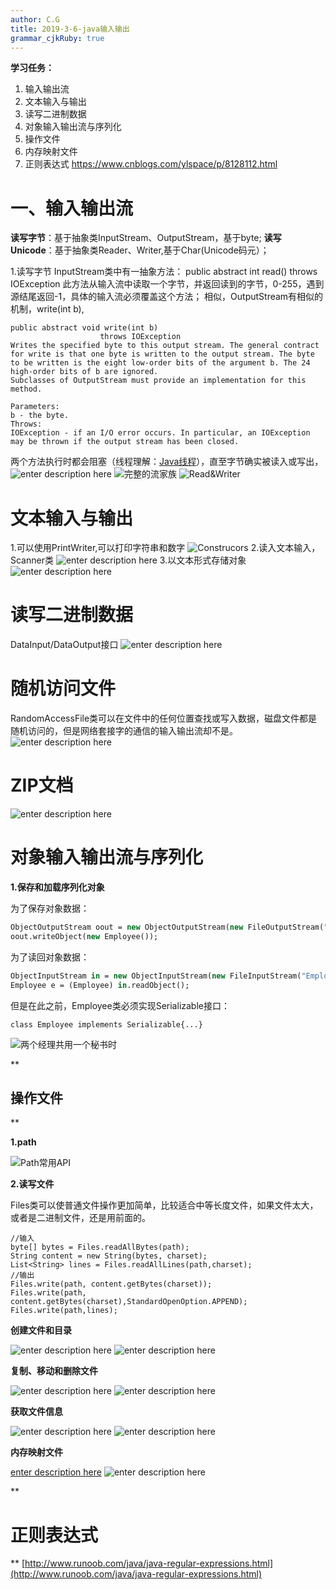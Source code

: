 ```yaml
---
author: C.G
title: 2019-3-6-java输入输出
grammar_cjkRuby: true
---
```

**学习任务：**
 1. 输入输出流
 2. 文本输入与输出
 3. 读写二进制数据
 4. 对象输入输出流与序列化
 5. 操作文件
 6. 内存映射文件
 7. 正则表达式
 https://www.cnblogs.com/ylspace/p/8128112.html

# **一、输入输出流**

**读写字节**：基于抽象类InputStream、OutputStream，基于byte;
**读写Unicode**：基于抽象类Reader、Writer,基于Char(Unicode码元）；

1.读写字节
InputStream类中有一抽象方法：
public abstract int read() throws IOException
此方法从输入流中读取一个字节，并返回读到的字节，0-255，遇到源结尾返回-1，具体的输入流必须覆盖这个方法；
相似，OutputStream有相似的机制，write(int b),

``` oxygene
public abstract void write(int b)
                    throws IOException
Writes the specified byte to this output stream. The general contract for write is that one byte is written to the output stream. The byte to be written is the eight low-order bits of the argument b. The 24 high-order bits of b are ignored.
Subclasses of OutputStream must provide an implementation for this method.

Parameters:
b - the byte.
Throws:
IOException - if an I/O error occurs. In particular, an IOException may be thrown if the output stream has been closed.
```
两个方法执行时都会阻塞（线程理解：[Java线程](https://www.cnblogs.com/GooPolaris/p/8079490.html)），直至字节确实被读入或写出，
![enter description here](https://www.github.com/2433574201/2433574201.github.io/raw/master/小书匠/1555400984403.png)
![完整的流家族](https://www.github.com/2433574201/2433574201.github.io/raw/master/小书匠/1555400984597.png)
![Read&Writer](https://www.github.com/2433574201/2433574201.github.io/raw/master/小书匠/1555400984605.png)

# **文本输入与输出**

1.可以使用PrintWriter,可以打印字符串和数字
![Construcors](https://www.github.com/2433574201/2433574201.github.io/raw/master/小书匠/1555400984254.png)
2.读入文本输入，Scanner类
![enter description here](https://www.github.com/2433574201/2433574201.github.io/raw/master/小书匠/1555400984409.png)
3.以文本形式存储对象
![enter description here](https://www.github.com/2433574201/2433574201.github.io/raw/master/小书匠/1555400984353.png)

# **读写二进制数据**

DataInput/DataOutput接口
![enter description here](https://www.github.com/2433574201/2433574201.github.io/raw/master/小书匠/1555400984256.png)

# **随机访问文件**

RandomAccessFile类可以在文件中的任何位置查找或写入数据，磁盘文件都是随机访问的，但是网络套接字的通信的输入输出流却不是。
![enter description here](https://www.github.com/2433574201/2433574201.github.io/raw/master/小书匠/1555400984281.png)

# **ZIP文档**

![enter description here](https://www.github.com/2433574201/2433574201.github.io/raw/master/小书匠/1555400984618.png)

# **对象输入输出流与序列化**

**1.保存和加载序列化对象**

为了保存对象数据：

``` haxe
ObjectOutputStream oout = new ObjectOutputStream(new FileOutputStream("Employee.dat"));
oout.writeObject(new Employee());
```
为了读回对象数据：

``` haxe
ObjectInputStream in = new ObjectInputStream(new FileInputStream("Employe.dat"));
Employee e = (Employee) in.readObject();
```
但是在此之前，Employee类必须实现Serializable接口：

``` nimrod
class Employee implements Serializable{...}
```

![两个经理共用一个秘书时](https://www.github.com/2433574201/2433574201.github.io/raw/master/小书匠/1555400984353.png)


**

## 操作文件

**

**1.path**

![Path常用API](https://www.github.com/2433574201/2433574201.github.io/raw/master/小书匠/1555400984591.png)

**2.读写文件**

Files类可以使普通文件操作更加简单，比较适合中等长度文件，如果文件太大，或者是二进制文件，还是用前面的。

``` mipsasm
//输入
byte[] bytes = Files.readAllBytes(path);
String content = new String(bytes, charset);
List<String> lines = Files.readAllLines(path,charset);
//输出
Files.write(path, content.getBytes(charset));
Files.write(path, content.getBytes(charset),StandardOpenOption.APPEND);
Files.write(path,lines);
```

**创建文件和目录**

![enter description here](https://www.github.com/2433574201/2433574201.github.io/raw/master/小书匠/1555400984282.png)
![enter description here](https://www.github.com/2433574201/2433574201.github.io/raw/master/小书匠/1555400984283.png)

**复制、移动和删除文件**

![enter description here](https://www.github.com/2433574201/2433574201.github.io/raw/master/小书匠/1555400984439.png)
![enter description here](https://www.github.com/2433574201/2433574201.github.io/raw/master/小书匠/1555400984562.png)

**获取文件信息**

![enter description here](https://www.github.com/2433574201/2433574201.github.io/raw/master/小书匠/1555400984303.png)
![enter description here](https://www.github.com/2433574201/2433574201.github.io/raw/master/小书匠/1555400984402.png)



**内存映射文件**

[enter description here](https://www.cnblogs.com/ixenos/p/5863921.html)
![enter description here](https://www.github.com/2433574201/2433574201.github.io/raw/master/小书匠/1555400984352.png)

**

# 正则表达式

**
[http://www.runoob.com/java/java-regular-expressions.html](http://www.runoob.com/java/java-regular-expressions.html)
